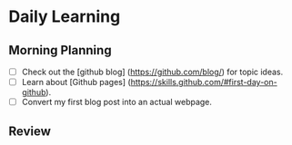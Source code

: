 # Daily Learning
## Morning Planning
- [ ] Check out the [github blog] (https://github.com/blog/) for topic ideas.
- [ ] Learn about [Github pages] (https://skills.github.com/#first-day-on-github).
- [ ] Convert my first blog post into an actual webpage.

## Review



